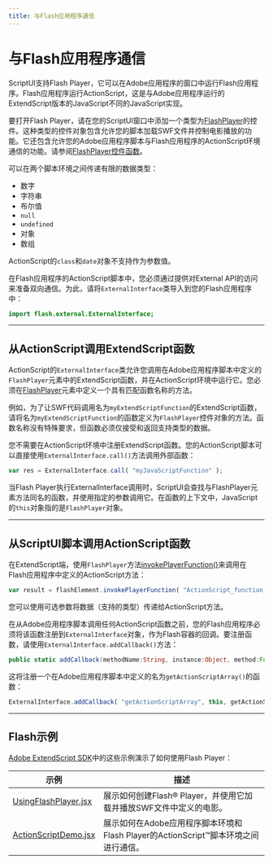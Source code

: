 ```yaml
---
title: 与Flash应用程序通信
---
```

# 与Flash应用程序通信

ScriptUI支持Flash Player，它可以在Adobe应用程序的窗口中运行Flash应用程序。Flash应用程序运行ActionScript，这是与Adobe应用程序运行的ExtendScript版本的JavaScript不同的JavaScript实现。

要打开Flash Player，请在您的ScriptUI窗口中添加一个类型为[FlashPlayer](types-of-controls.md#flashplayer)的控件。这种类型的控件对象包含允许您的脚本加载SWF文件并控制电影播放的功能。它还包含允许您的Adobe应用程序脚本与Flash应用程序的ActionScript环境通信的功能。请参阅[FlashPlayer控件函数](control-objects.md#flashplayer-control-functions)。

可以在两个脚本环境之间传递有限的数据类型：

- 数字
- 字符串
- 布尔值
- `null`
- `undefined`
- 对象
- 数组

ActionScript的`class`和`date`对象不支持作为参数值。

在Flash应用程序的ActionScript脚本中，您必须通过提供对External API的访问来准备双向通信。为此，请将`ExternalInterface`类导入到您的Flash应用程序中：

```actionscript
import flash.external.ExternalInterface;
```

---

## 从ActionScript调用ExtendScript函数

ActionScript的`ExternalInterface`类允许您调用在Adobe应用程序脚本中定义的`FlashPlayer`元素中的ExtendScript函数，并在ActionScript环境中运行它。您必须在[FlashPlayer](types-of-controls.md#flashplayer)元素中定义一个具有匹配函数名称的方法。

例如，为了让SWF代码调用名为`myExtendScriptFunction`的ExtendScript函数，请将名为`myExtendScriptFunction`的函数定义为`FlashPlayer`控件对象的方法。函数名称没有特殊要求，但函数必须仅接受和返回支持类型的数据。

您不需要在ActionScript环境中注册ExtendScript函数。您的ActionScript脚本可以直接使用`ExternalInterface.call()`方法调用外部函数：

```javascript
var res = ExternalInterface.call( "myJavaScriptFunction" );
```

当Flash Player执行ExternalInterface调用时，ScriptUI会查找与FlashPlayer元素方法同名的函数，并使用指定的参数调用它。在函数的上下文中，JavaScript的`this`对象指的是`FlashPlayer`对象。

---

## 从ScriptUI脚本调用ActionScript函数

在ExtendScript端，使用`FlashPlayer`方法[invokePlayerFunction()](control-objects.md#invokeplayerfunction)来调用在Flash应用程序中定义的ActionScript方法：

```javascript
var result = flashElement.invokePlayerFunction( "ActionScript_function_name", [ arg1, ..., argN ] );
```

您可以使用可选参数将数据（支持的类型）传递给ActionScript方法。

在从Adobe应用程序脚本调用任何ActionScript函数之前，您的Flash应用程序必须将该函数注册到`ExternalInterface`对象，作为Flash容器的回调。要注册函数，请使用`ExternalInterface.addCallback()`方法：

```actionscript
public static addCallback(methodName:String, instance:Object, method:Function);
```

这将注册一个在Adobe应用程序脚本中定义的名为`getActionScriptArray()`的函数：

```javascript
ExternalInterface.addCallback( "getActionScriptArray", this, getActionScriptArray );
```

---

## Flash示例

[Adobe ExtendScript SDK](https://github.com/Adobe-CEP/CEP-Resources/tree/master/ExtendScript-Toolkit)中的这些示例演示了如何使用Flash Player：

|                                                                   示例                                                                   |                                                                  描述                                                                  |
| ------------------------------------------------------------------------------------------------------------------------------------------- | --------------------------------------------------------------------------------------------------------------------------------------------- |
| [UsingFlashPlayer.jsx](https://github.com/Adobe-CEP/CEP-Resources/blob/master/ExtendScript-Toolkit/Samples/javascript/UsingFlashPlayer.jsx) | 展示如何创建Flash® Player，并使用它加载并播放SWF文件中定义的电影。                                           |
| [ActionScriptDemo.jsx](https://github.com/Adobe-CEP/CEP-Resources/blob/master/ExtendScript-Toolkit/Samples/javascript/ActionScriptDemo.jsx) | 展示如何在Adobe应用程序脚本环境和Flash Player的ActionScript™脚本环境之间进行通信。 |